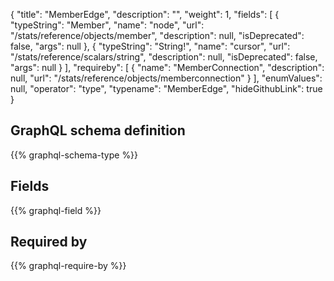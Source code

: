 {
  "title": "MemberEdge",
  "description": "",
  "weight": 1,
  "fields": [
    {
      "typeString": "Member",
      "name": "node",
      "url": "/stats/reference/objects/member",
      "description": null,
      "isDeprecated": false,
      "args": null
    },
    {
      "typeString": "String!",
      "name": "cursor",
      "url": "/stats/reference/scalars/string",
      "description": null,
      "isDeprecated": false,
      "args": null
    }
  ],
  "requireby": [
    {
      "name": "MemberConnection",
      "description": null,
      "url": "/stats/reference/objects/memberconnection"
    }
  ],
  "enumValues": null,
  "operator": "type",
  "typename": "MemberEdge",
  "hideGithubLink": true
}
## GraphQL schema definition

{{% graphql-schema-type %}}

## Fields

{{% graphql-field %}}

## Required by

{{% graphql-require-by %}}
